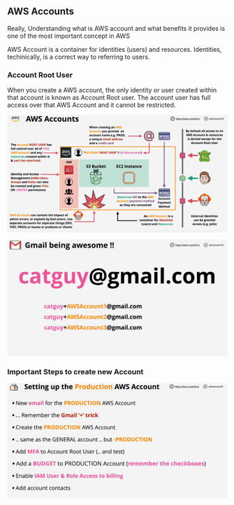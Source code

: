 ## AWS Accounts

Really, Understanding what is AWS account and what benefits it provides is one of the most important concept in AWS

AWS Account is a container for identities (users) and resources. Identities, techinically, is a correct way to referring to users.

### Account Root User

When you create a AWS account, the only identity or user created within that account is known as Account Root user. The account user has full access over that AWS Account and it cannot be restricted.

![Account](./images/image-1.png)

![Gmail](./images/image-2.png)


### Important Steps to create new Account
![Account](./images/image-3.png)